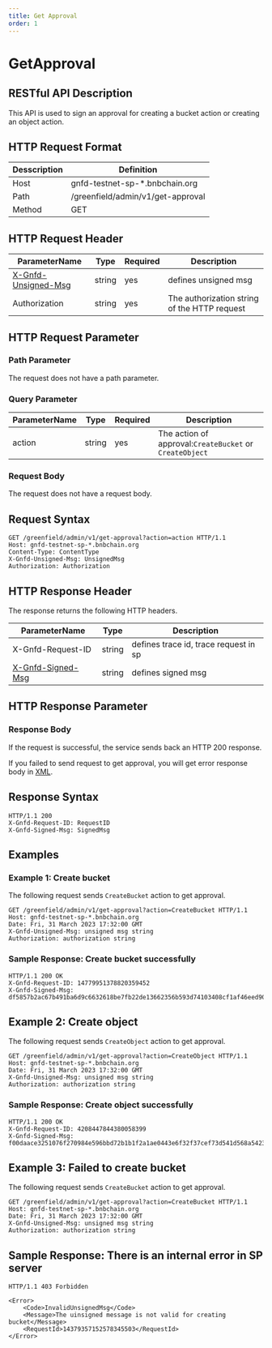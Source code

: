 ```yaml
---
title: Get Approval
order: 1
---
```

# GetApproval

## RESTful API Description

This API is used to sign an approval for creating a bucket action or creating an object action.

## HTTP Request Format

| Desscription | Definition                        |
| ------------ | --------------------------------- |
| Host         | gnfd-testnet-sp-*.bnbchain.org    |
| Path         | /greenfield/admin/v1/get-approval |
| Method       | GET                               |

## HTTP Request Header

| ParameterName                                          | Type   | Required | Description                                  |
| ------------------------------------------------------ | ------ | -------- | -------------------------------------------- |
| [X-Gnfd-Unsigned-Msg](./common/get_approval_header.md) | string | yes      | defines unsigned msg                         |
| Authorization                                          | string | yes      | The authorization string of the HTTP request |

## HTTP Request Parameter

### Path Parameter

The request does not have a path parameter.

### Query Parameter

| ParameterName | Type   | Required | Description                                             |
| ------------- | ------ | -------- | ------------------------------------------------------- |
| action        | string | yes      | The action of approval:`CreateBucket` or `CreateObject` |

### Request Body

The request does not have a request body.

## Request Syntax

```shell
GET /greenfield/admin/v1/get-approval?action=action HTTP/1.1
Host: gnfd-testnet-sp-*.bnbchain.org
Content-Type: ContentType
X-Gnfd-Unsigned-Msg: UnsignedMsg
Authorization: Authorization
```

## HTTP Response Header

The response returns the following HTTP headers.

| ParameterName                                        | Type   | Description                           |
| ---------------------------------------------------- | ------ | ------------------------------------- |
| X-Gnfd-Request-ID                                    | string | defines trace id, trace request in sp |
| [X-Gnfd-Signed-Msg](./common/get_approval_header.md) | string | defines signed msg                    |

## HTTP Response Parameter

### Response Body

If the request is successful, the service sends back an HTTP 200 response.

If you failed to send request to get approval, you will get error response body in [XML](./common/error.md#sp-error-response-parameter).

## Response Syntax

```shell
HTTP/1.1 200
X-Gnfd-Request-ID: RequestID
X-Gnfd-Signed-Msg: SignedMsg
```

## Examples

### Example 1: Create bucket

The following request sends `CreateBucket` action to get approval.

```shell
GET /greenfield/admin/v1/get-approval?action=CreateBucket HTTP/1.1
Host: gnfd-testnet-sp-*.bnbchain.org
Date: Fri, 31 March 2023 17:32:00 GMT
X-Gnfd-Unsigned-Msg: unsigned msg string
Authorization: authorization string
```

### Sample Response: Create bucket successfully

```shell
HTTP/1.1 200 OK
X-Gnfd-Request-ID: 14779951378820359452
X-Gnfd-Signed-Msg: df5857b2ac67b491ba6d9c6632618be7fb22de13662356b593d74103408cf1af46eed90edaa77bdb65b12fc63ee3bec8314ad7bb0f3ae099ccf7dafe22abff2e01
```

## Example 2: Create object

The following request sends `CreateObject` action to get approval.

```shell
GET /greenfield/admin/v1/get-approval?action=CreateObject HTTP/1.1
Host: gnfd-testnet-sp-*.bnbchain.org
Date: Fri, 31 March 2023 17:32:00 GMT
X-Gnfd-Unsigned-Msg: unsigned msg string
Authorization: authorization string
```

### Sample Response: Create object successfully

```shell
HTTP/1.1 200 OK
X-Gnfd-Request-ID: 4208447844380058399
X-Gnfd-Signed-Msg: f00daace3251076f270984e596bbd72b1b1f2a1ae0443e6f32f37cef73d541d568a542333f6a9af2f235724d2a763b3cdc0b370d978d0315b8414fa51fc32a2e00
```

## Example 3: Failed to create bucket

The following request sends `CreateBucket` action to get approval.

```shell
GET /greenfield/admin/v1/get-approval?action=CreateBucket HTTP/1.1
Host: gnfd-testnet-sp-*.bnbchain.org
Date: Fri, 31 March 2023 17:32:00 GMT
X-Gnfd-Unsigned-Msg: unsigned msg string
Authorization: authorization string
```

## Sample Response: There is an internal error in SP server

```shell
HTTP/1.1 403 Forbidden

<Error>
    <Code>InvalidUnsignedMsg</Code>
    <Message>The uinsigned message is not valid for creating bucket</Message>
    <RequestId>14379357152578345503</RequestId>
</Error>
```

